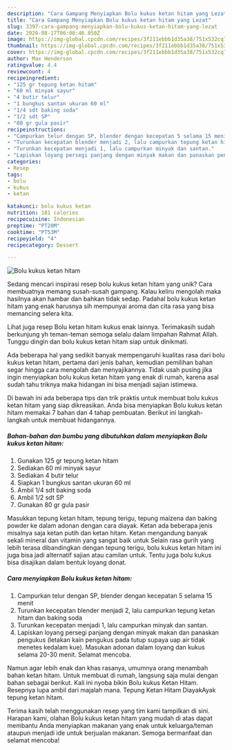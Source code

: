 ```yaml
---
description: "Cara Gampang Menyiapkan Bolu kukus ketan hitam yang Lezat"
title: "Cara Gampang Menyiapkan Bolu kukus ketan hitam yang Lezat"
slug: 3397-cara-gampang-menyiapkan-bolu-kukus-ketan-hitam-yang-lezat
date: 2020-08-17T06:08:46.850Z
image: https://img-global.cpcdn.com/recipes/3f211ebbb1d35a38/751x532cq70/bolu-kukus-ketan-hitam-foto-resep-utama.jpg
thumbnail: https://img-global.cpcdn.com/recipes/3f211ebbb1d35a38/751x532cq70/bolu-kukus-ketan-hitam-foto-resep-utama.jpg
cover: https://img-global.cpcdn.com/recipes/3f211ebbb1d35a38/751x532cq70/bolu-kukus-ketan-hitam-foto-resep-utama.jpg
author: Max Henderson
ratingvalue: 4.4
reviewcount: 4
recipeingredient:
- "125 gr tepung ketan hitam"
- "60 ml minyak sayur"
- "4 butir telur"
- "1 bungkus santan ukuran 60 ml"
- "1/4 sdt baking soda"
- "1/2 sdt SP"
- "80 gr gula pasir"
recipeinstructions:
- "Campurkan telur dengan SP, blender dengan kecepatan 5 selama 15 menit"
- "Turunkan kecepatan blender menjadi 2, lalu campurkan tepung ketan hitam dan baking soda"
- "Turunkan kecepatan menjadi 1, lalu campurkan minyak dan santan."
- "Lapiskan loyang persegi panjang dengan minyak makan dan panaskan pengukus (letakan kain pengukus pada tutup supaya uap air tidak menetes kedalam kue). Masukan adonan dalam loyang dan kukus selama 20-30 menit. Selamat mencoba."
categories:
- Resep
tags:
- bolu
- kukus
- ketan

katakunci: bolu kukus ketan 
nutrition: 181 calories
recipecuisine: Indonesian
preptime: "PT20M"
cooktime: "PT53M"
recipeyield: "4"
recipecategory: Dessert

---
```



![Bolu kukus ketan hitam](https://img-global.cpcdn.com/recipes/3f211ebbb1d35a38/751x532cq70/bolu-kukus-ketan-hitam-foto-resep-utama.jpg)

Sedang mencari inspirasi resep bolu kukus ketan hitam yang unik? Cara membuatnya memang susah-susah gampang. Kalau keliru mengolah maka hasilnya akan hambar dan bahkan tidak sedap. Padahal bolu kukus ketan hitam yang enak harusnya sih mempunyai aroma dan cita rasa yang bisa memancing selera kita.

Lihat juga resep Bolu ketan hitam kukus enak lainnya. Terimakasih sudah berkunjung yh teman-teman semoga selalu dalam limpahan Rahmat Allah. Tunggu dingin dan bolu kukus ketan hitam siap untuk dinikmati.

Ada beberapa hal yang sedikit banyak mempengaruhi kualitas rasa dari bolu kukus ketan hitam, pertama dari jenis bahan, kemudian pemilihan bahan segar hingga cara mengolah dan menyajikannya. Tidak usah pusing jika ingin menyiapkan bolu kukus ketan hitam yang enak di rumah, karena asal sudah tahu triknya maka hidangan ini bisa menjadi sajian istimewa.


Di bawah ini ada beberapa tips dan trik praktis untuk membuat bolu kukus ketan hitam yang siap dikreasikan. Anda bisa menyiapkan Bolu kukus ketan hitam memakai 7 bahan dan 4 tahap pembuatan. Berikut ini langkah-langkah untuk membuat hidangannya.

<!--inarticleads1-->

##### Bahan-bahan dan bumbu yang dibutuhkan dalam menyiapkan Bolu kukus ketan hitam:

1. Gunakan 125 gr tepung ketan hitam
1. Sediakan 60 ml minyak sayur
1. Sediakan 4 butir telur
1. Siapkan 1 bungkus santan ukuran 60 ml
1. Ambil 1/4 sdt baking soda
1. Ambil 1/2 sdt SP
1. Gunakan 80 gr gula pasir


Masukkan tepung ketan hitam, tepung terigu, tepung maizena dan baking powder ke dalam adonan dengan cara diayak. Ketan ada beberapa jenis misalnya saja ketan putih dan ketan hitam. Ketan mengandung banyak sekali mineral dan vitamin yang sangat baik untuk Selain rasa gurih yang lebih terasa dibandingkan dengan tepung terigu, bolu kukus ketan hitam ini juga bisa jadi alternatif sajian atau camilan untuk. Tentu juga bolu kukus bisa disajikan dalam bentuk loyang donat. 

<!--inarticleads2-->

##### Cara menyiapkan Bolu kukus ketan hitam:

1. Campurkan telur dengan SP, blender dengan kecepatan 5 selama 15 menit
1. Turunkan kecepatan blender menjadi 2, lalu campurkan tepung ketan hitam dan baking soda
1. Turunkan kecepatan menjadi 1, lalu campurkan minyak dan santan.
1. Lapiskan loyang persegi panjang dengan minyak makan dan panaskan pengukus (letakan kain pengukus pada tutup supaya uap air tidak menetes kedalam kue). Masukan adonan dalam loyang dan kukus selama 20-30 menit. Selamat mencoba.


Namun agar lebih enak dan khas rasanya, umumnya orang menambah bahan ketan hitam. Untuk membuat di rumah, langsung saja mulai dengan bahan sebagai berikut. Kali ini nyoba bikin Bolu kukus Ketan Hitam. Resepnya lupa ambil dari majalah mana. Tepung Ketan Hitam DiayakAyak tepung ketan hitam. 

Terima kasih telah menggunakan resep yang tim kami tampilkan di sini. Harapan kami, olahan Bolu kukus ketan hitam yang mudah di atas dapat membantu Anda menyiapkan makanan yang enak untuk keluarga/teman ataupun menjadi ide untuk berjualan makanan. Semoga bermanfaat dan selamat mencoba!
